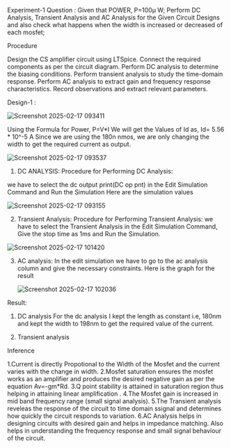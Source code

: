 Experiment-1
Question : Given that POWER, P=100µ W; Perform DC Analysis, Transient Analysis and AC Analysis for the Given Circuit Designs and also check what happens when the width is increased or decreased of each mosfet;

Procedure

Design the CS amplifier circuit using LTSpice.
Connect the required components as per the circuit diagram.
Perform DC analysis to determine the biasing conditions.
Perform transient analysis to study the time-domain response.
Perform AC analysis to extract gain and frequency response characteristics.
Record observations and extract relevant parameters.

Design-1 :

![Screenshot 2025-02-17 093411](https://github.com/user-attachments/assets/a4772ea5-8b4b-479a-a52e-20ceb84e5010)

Using the Formula for Power,
P=V*I
We will get the Values of Id as,
Id= 5.56 * 10^-5 A
Since we are using the 180n nmos, we are only changing the width to get the required current as output.

![Screenshot 2025-02-17 093537](https://github.com/user-attachments/assets/6aacb860-f147-4ffc-86be-38c2fde32651)

1. DC ANALYSIS:
Procedure for Performing DC Analysis: 

we have to select the dc output print(DC op pnt) in the Edit Simulation Command and Run the Simulation
Here are the simulation values

![Screenshot 2025-02-17 093155](https://github.com/user-attachments/assets/5d834b3c-02f5-40bc-9954-fee564e0c6d2)

2. Transient Analysis:
Procedure for Performing Transient Analysis: we have to select the Transient Analysis in the Edit Simulation Command, Give the stop time as 1ms and Run the Simulation.

![Screenshot 2025-02-17 101420](https://github.com/user-attachments/assets/b4d7d155-ada1-49d2-b545-fb1a90d46f97)

3. AC analysis:
   In the edit simulation we have to go to the ac analysis column and give the necessary constraints.
   Here is the graph for the result

    ![Screenshot 2025-02-17 102036](https://github.com/user-attachments/assets/eec4b3e8-115c-4502-b99b-07b01ec9975a)

Result:

1. DC analysis
   For the dc analysis I kept the length as constant i.e, 180nm and kept the width to 198nm to get the required value of the current.

2. Transient analysis
   




Inference

1.Current is directly Propotional to the Width of the Mosfet and the current varies with the change in width.
2.Mosfet saturation ensures the mosfet works as an amplifier and produces the desired negative gain as per the equation Av=-gm*Rd.
3.Q point stability is attained in saturation region thus helping in attaining linear amplification .
4.The Mosfet gain is increased in mid band frequency range (small signal analysis).
5.The Transient analysis reveleas the response of the circuit to time domain ssignal and determines how quickly the circuit responds to variation.
6.AC Analysis helps in designing circuits with desired gain and helps in impedance matching. Also helps in understanding the frequency response and small signal behaviour of the circuit.
